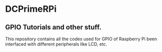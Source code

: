DCPrimeRPi
==========

GPIO Tutorials and other stuff.
-------------------------------

This repository contains all the codes used for GPIO of Raspberry Pi been interfaced with different peripherals like LCD, etc.


